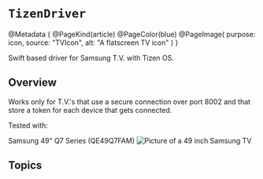 # ``TizenDriver``
@Metadata {
	@PageKind(article)
	@PageColor(blue)
	@PageImage(
			   purpose: icon, 
			   source: "TVIcon",
			   alt: "A flatscreen TV icon"
			   )
}

Swift based driver for Samsung T.V. with Tizen OS.

## Overview

Works only for T.V.'s that use a secure connection over port 8002 and 
that store a token for each device that gets connected.

Tested with:

Samsung 49" Q7 Series (QE49Q7FAM)
![Picture of a 49 inch Samsung TV](QLedTv)

## Topics
